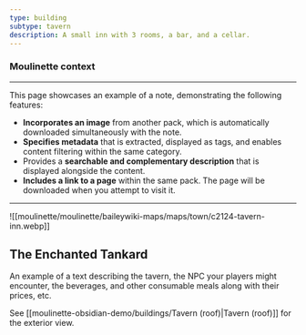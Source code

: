 ```yaml
---
type: building
subtype: tavern
description: A small inn with 3 rooms, a bar, and a cellar.
---
```

### Moulinette context
---
This page showcases an example of a note, demonstrating the following features:
* **Incorporates an image** from another pack, which is automatically downloaded simultaneously with the note.
* **Specifies metadata** that is extracted, displayed as tags, and enables content filtering within the same category.
* Provides a **searchable and complementary description** that is displayed alongside the content.
* **Includes a link to a page** within the same pack. The page will be downloaded when you attempt to visit it.
---

![[moulinette/moulinette/baileywiki-maps/maps/town/c2124-tavern-inn.webp]]
## The Enchanted Tankard

An example of a text describing the tavern, the NPC your players might encounter, the beverages, and other consumable meals along with their prices, etc.

See [[moulinette-obsidian-demo/buildings/Tavern (roof)|Tavern (roof)]] for the exterior view.